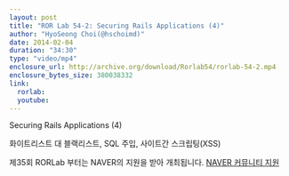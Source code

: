 ```yaml
---
layout: post
title: "ROR Lab 54-2: Securing Rails Applications (4)"
author: "HyoSeong Choi(@hschoimd)"
date: 2014-02-04
duration: "34:30"
type: "video/mp4"
enclosure_url: http://archive.org/download/Rorlab54/rorlab-54-2.mp4
enclosure_bytes_size: 380038332
link:
  rorlab: 
  youtube: 
---
```


<p>Securing Rails Applications (4)</p>

<p>화이트리스트 대 블랙리스트, SQL 주입, 사이트간 스크립팅(XSS)</p>

<p>제35회 RORLab 부터는 NAVER의 지원을 받아 개최됩니다. <a href="http://developer.naver.com/wiki/pages/Community">NAVER 커뮤니티 지원</a></p>
